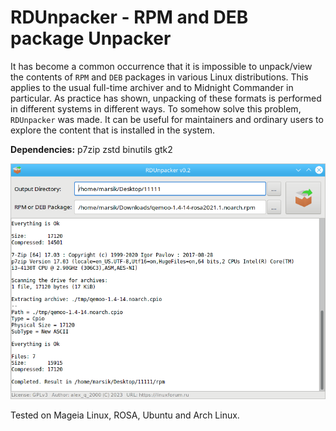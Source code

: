 # RDUnpacker - RPM and DEB package Unpacker

It has become a common occurrence that it is impossible to unpack/view the contents of `RPM` and `DEB` packages in various Linux distributions. This applies to the usual full-time archiver and to Midnight Commander in particular. As practice has shown, unpacking of these formats is performed in different systems in different ways. To somehow solve this problem, `RDUnpacker` was made. It can be useful for maintainers and ordinary users to explore the content that is installed in the system.

**Dependencies:** p7zip zstd binutils gtk2  
  
![](https://github.com/AKotov-dev/RDUnpacker/blob/main/ScreenShot1.png)
  
Tested on Mageia Linux, ROSA, Ubuntu and Arch Linux.
